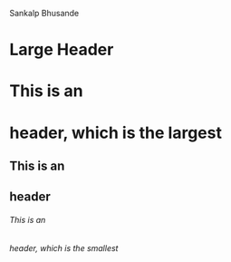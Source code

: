 Sankalp Bhusande
# Large Header
# This is an <h1> header, which is the largest
## This is an <h2> header
###### This is an <h6> header, which is the smallest
